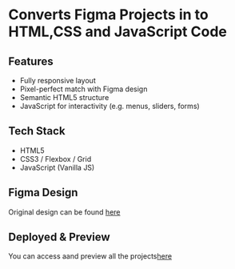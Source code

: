 <h1>Converts Figma Projects in to HTML,CSS and JavaScript Code</h1>

<h2>Features</h2>
<ul>
    <li>Fully responsive layout</li>
    <li>Pixel-perfect match with Figma design</li>
    <li>Semantic HTML5 structure</li>
    <li>JavaScript for interactivity (e.g. menus, sliders, forms)</li>
</ul>

<h2>Tech Stack</h2>
<ul>
    <li>HTML5</li>
    <li>CSS3 / Flexbox / Grid</li>
    <li>JavaScript (Vanilla JS)</li>
</ul>

<h2>Figma Design</h2>
<p>Original design can be found <a href="https://www.figma.com/design/Zqr5zJjqDmNbsTKH3RCUge/Trainees?node-id=33-2165&p=f">here</a></p>


<h2>Deployed & Preview</h2>
<p>You can access aand preview all the projects<a href="https://sudhagar-242.github.io/Fig_Converted">here</a></p>
